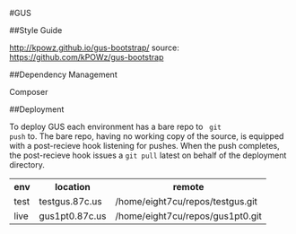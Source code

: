 #GUS


##Style Guide

http://kpowz.github.io/gus-bootstrap/
source: https://github.com/kPOWz/gus-bootstrap


##Dependency Management

Composer


##Deployment

To deploy GUS each environment has a bare repo to <code> git push</code> to. The bare repo, having no working copy of the source, is equipped with a post-recieve hook listening for pushes.  When the push completes, the post-recieve hook issues a <code>git pull</code> latest on behalf of the deployment directory.

<table>
	<tr>
		<th>env</th>
		<th>location</th>
		<th>remote</th> 
	</tr>
	<tr>
		<td>test</td>
		<td>testgus.87c.us</td>
		<td>/home/eight7cu/repos/testgus.git</td> 
	</tr>
	<tr>
		<td>live</td>
		<td>gus1pt0.87c.us</td>
		<td>/home/eight7cu/repos/gus1pt0.git</td> 
	</tr>
</table>
